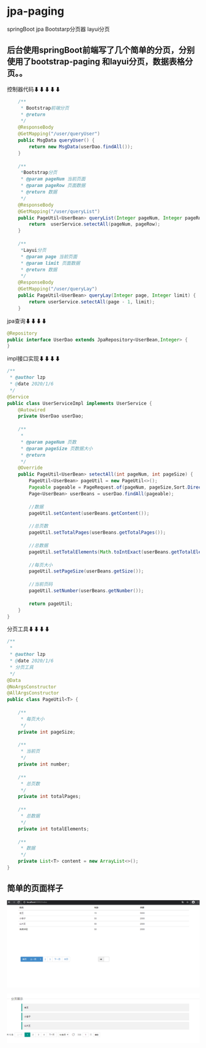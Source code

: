 # jpa-paging
springBoot jpa Bootstarp分页器 layui分页

后台使用springBoot前端写了几个简单的分页，分别使用了bootstrap-paging 和layui分页，数据表格分页。。
----

控制器代码⬇⬇⬇⬇⬇

```Java
    /**
     * Bootstrap前端分页
     * @return
     */
    @ResponseBody
    @GetMapping("/user/queryUser")
    public MsgData queryUser() {
        return new MsgData(userDao.findAll());
    }

    /**
     *Bootstrap分页
     * @param pageNum 当前页面
     * @param pageRow 页面数据
     * @return 数据
     */
    @ResponseBody
    @GetMapping("/user/queryList")
    public PageUtil<UserBean> queryList(Integer pageNum, Integer pageRow) {
        return  userService.setectAll(pageNum, pageRow);
    }

    /**
     *Layui分页
     * @param page 当前页面
     * @param limit 页面数据
     * @return 数据
     */
    @ResponseBody
    @GetMapping("/user/queryLay")
    public PageUtil<UserBean> queryLay(Integer page, Integer limit) {
        return userService.setectAll(page - 1, limit);
    }
```
jpa查询⬇⬇⬇⬇
```Java
@Repository
public interface UserDao extends JpaRepository<UserBean,Integer> {
}
```
impl接口实现⬇⬇⬇⬇
```Java
/**
 * @author lzp
 * @date 2020/1/6
 */
@Service
public class UserServiceImpl implements UserService {
    @Autowired
    private UserDao userDao;

    /**
     *
     * @param pageNum 页数
     * @param pageSize 页数据大小
     * @return
     */
    @Override
    public PageUtil<UserBean> setectAll(int pageNum, int pageSize) {
        PageUtil<UserBean> pageUtil = new PageUtil<>();
        Pageable pageable = PageRequest.of(pageNum, pageSize,Sort.Direction.ASC,"userId");
        Page<UserBean> userBeans = userDao.findAll(pageable);

        //数据
        pageUtil.setContent(userBeans.getContent());

        //总页数
        pageUtil.setTotalPages(userBeans.getTotalPages());

        //总数据
        pageUtil.setTotalElements(Math.toIntExact(userBeans.getTotalElements()));

        //每页大小
        pageUtil.setPageSize(userBeans.getSize());

        //当前页码
        pageUtil.setNumber(userBeans.getNumber());

        return pageUtil;
    }
}
```
分页工具⬇⬇⬇⬇

```Java
/**
 *
 * @author lzp
 * @date 2020/1/6
 * 分页工具
 */
@Data
@NoArgsConstructor
@AllArgsConstructor
public class PageUtil<T> {

    /**
     * 每页大小
     */
    private int pageSize;

    /**
     * 当前页
     */
    private int number;

    /**
     * 总页数
     */
    private int totalPages;

    /**
     * 总数据
     */
    private int totalElements;

    /**
     * 数据
     */
    private List<T> content = new ArrayList<>();
}
```

简单的页面样子
----

![Bootstrap-paging](https://github.com/liuzhiping0751/jpa-paging/raw/master/project-description-image/bootstrap-paging.png)

![Bootstrap-paging](https://github.com/liuzhiping0751/jpa-paging/raw/master/project-description-image/layui-paging.png)

